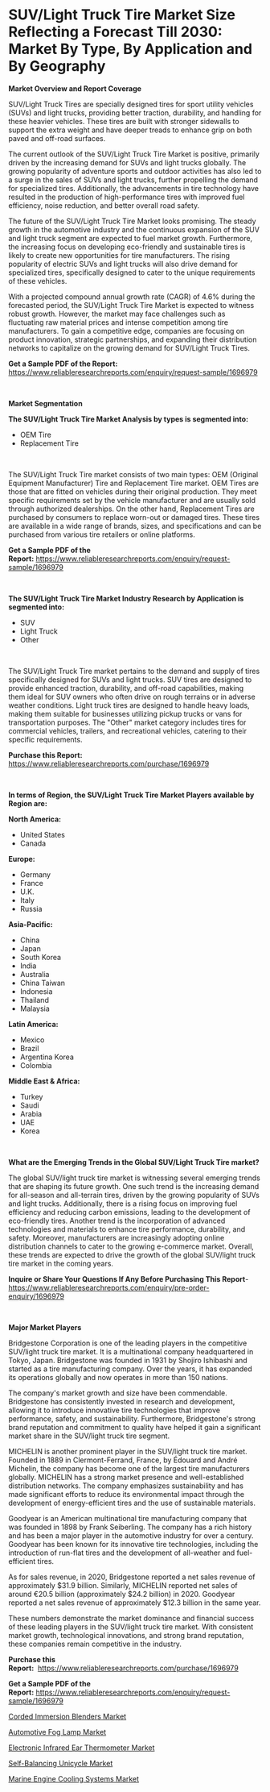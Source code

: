 <p><h1>SUV/Light Truck Tire Market Size Reflecting a Forecast Till 2030: Market By Type, By Application and By Geography</h1></p><p><strong>Market Overview and Report Coverage</strong></p>
<p><p>SUV/Light Truck Tires are specially designed tires for sport utility vehicles (SUVs) and light trucks, providing better traction, durability, and handling for these heavier vehicles. These tires are built with stronger sidewalls to support the extra weight and have deeper treads to enhance grip on both paved and off-road surfaces.</p><p>The current outlook of the SUV/Light Truck Tire Market is positive, primarily driven by the increasing demand for SUVs and light trucks globally. The growing popularity of adventure sports and outdoor activities has also led to a surge in the sales of SUVs and light trucks, further propelling the demand for specialized tires. Additionally, the advancements in tire technology have resulted in the production of high-performance tires with improved fuel efficiency, noise reduction, and better overall road safety.</p><p>The future of the SUV/Light Truck Tire Market looks promising. The steady growth in the automotive industry and the continuous expansion of the SUV and light truck segment are expected to fuel market growth. Furthermore, the increasing focus on developing eco-friendly and sustainable tires is likely to create new opportunities for tire manufacturers. The rising popularity of electric SUVs and light trucks will also drive demand for specialized tires, specifically designed to cater to the unique requirements of these vehicles.</p><p>With a projected compound annual growth rate (CAGR) of 4.6% during the forecasted period, the SUV/Light Truck Tire Market is expected to witness robust growth. However, the market may face challenges such as fluctuating raw material prices and intense competition among tire manufacturers. To gain a competitive edge, companies are focusing on product innovation, strategic partnerships, and expanding their distribution networks to capitalize on the growing demand for SUV/Light Truck Tires.</p></p>
<p><strong>Get a Sample PDF of the Report:</strong> <a href="https://www.reliableresearchreports.com/enquiry/request-sample/1696979">https://www.reliableresearchreports.com/enquiry/request-sample/1696979</a></p>
<p>&nbsp;</p>
<p><strong>Market Segmentation</strong></p>
<p><strong>The SUV/Light Truck Tire Market Analysis by types is segmented into:</strong></p>
<p><ul><li>OEM Tire</li><li>Replacement Tire</li></ul></p>
<p>&nbsp;</p>
<p><p>The SUV/Light Truck Tire market consists of two main types: OEM (Original Equipment Manufacturer) Tire and Replacement Tire market. OEM Tires are those that are fitted on vehicles during their original production. They meet specific requirements set by the vehicle manufacturer and are usually sold through authorized dealerships. On the other hand, Replacement Tires are purchased by consumers to replace worn-out or damaged tires. These tires are available in a wide range of brands, sizes, and specifications and can be purchased from various tire retailers or online platforms.</p></p>
<p><strong>Get a Sample PDF of the Report:</strong>&nbsp;<a href="https://www.reliableresearchreports.com/enquiry/request-sample/1696979">https://www.reliableresearchreports.com/enquiry/request-sample/1696979</a></p>
<p>&nbsp;</p>
<p><strong>The SUV/Light Truck Tire Market Industry Research by Application is segmented into:</strong></p>
<p><ul><li>SUV</li><li>Light Truck</li><li>Other</li></ul></p>
<p>&nbsp;</p>
<p><p>The SUV/Light Truck Tire market pertains to the demand and supply of tires specifically designed for SUVs and light trucks. SUV tires are designed to provide enhanced traction, durability, and off-road capabilities, making them ideal for SUV owners who often drive on rough terrains or in adverse weather conditions. Light truck tires are designed to handle heavy loads, making them suitable for businesses utilizing pickup trucks or vans for transportation purposes. The "Other" market category includes tires for commercial vehicles, trailers, and recreational vehicles, catering to their specific requirements.</p></p>
<p><strong>Purchase this Report:</strong>&nbsp; <a href="https://www.reliableresearchreports.com/purchase/1696979">https://www.reliableresearchreports.com/purchase/1696979</a></p>
<p>&nbsp;</p>
<p><strong>In terms of Region, the SUV/Light Truck Tire Market Players available by Region are:</strong></p>
<p>
    <p> <strong> North America: </strong>
        <ul>
            <li>United States</li>
            <li>Canada</li>
        </ul>
        </p> 
    <p> <strong> Europe: </strong>
        <ul>
            <li>Germany</li>
            <li>France</li>
            <li>U.K.</li>
            <li>Italy</li>
            <li>Russia</li>
        </ul>
        </p> 
    <p> <strong> Asia-Pacific: </strong>
        <ul>
            <li>China</li>
            <li>Japan</li>
            <li>South Korea</li>
            <li>India</li>
            <li>Australia</li>
            <li>China Taiwan</li>
            <li>Indonesia</li>
            <li>Thailand</li>
            <li>Malaysia</li>
        </ul>
        </p> 
    <p> <strong> Latin America: </strong>
        <ul>
            <li>Mexico</li>
            <li>Brazil</li>
            <li>Argentina Korea</li>
            <li>Colombia</li>
        </ul>
        </p> 
    <p> <strong> Middle East & Africa: </strong>
        <ul>
            <li>Turkey</li>
            <li>Saudi</li>
            <li>Arabia</li>
            <li>UAE</li>
            <li>Korea</li>
        </ul>
    </p>
    </p>
<p>&nbsp;</p>
<p><strong>What are the Emerging Trends in the Global SUV/Light Truck Tire market?</strong></p>
<p><p>The global SUV/light truck tire market is witnessing several emerging trends that are shaping its future growth. One such trend is the increasing demand for all-season and all-terrain tires, driven by the growing popularity of SUVs and light trucks. Additionally, there is a rising focus on improving fuel efficiency and reducing carbon emissions, leading to the development of eco-friendly tires. Another trend is the incorporation of advanced technologies and materials to enhance tire performance, durability, and safety. Moreover, manufacturers are increasingly adopting online distribution channels to cater to the growing e-commerce market. Overall, these trends are expected to drive the growth of the global SUV/light truck tire market in the coming years.</p></p>
<p><strong>Inquire or Share Your Questions If Any Before Purchasing This Report</strong>- <a href="https://www.reliableresearchreports.com/enquiry/pre-order-enquiry/1696979">https://www.reliableresearchreports.com/enquiry/pre-order-enquiry/1696979</a></p>
<p>&nbsp;</p>
<p><strong>Major Market Players</strong></p>
<p><p>Bridgestone Corporation is one of the leading players in the competitive SUV/light truck tire market. It is a multinational company headquartered in Tokyo, Japan. Bridgestone was founded in 1931 by Shojiro Ishibashi and started as a tire manufacturing company. Over the years, it has expanded its operations globally and now operates in more than 150 nations.</p><p>The company's market growth and size have been commendable. Bridgestone has consistently invested in research and development, allowing it to introduce innovative tire technologies that improve performance, safety, and sustainability. Furthermore, Bridgestone's strong brand reputation and commitment to quality have helped it gain a significant market share in the SUV/light truck tire segment.</p><p>MICHELIN is another prominent player in the SUV/light truck tire market. Founded in 1889 in Clermont-Ferrand, France, by Édouard and André Michelin, the company has become one of the largest tire manufacturers globally. MICHELIN has a strong market presence and well-established distribution networks. The company emphasizes sustainability and has made significant efforts to reduce its environmental impact through the development of energy-efficient tires and the use of sustainable materials.</p><p>Goodyear is an American multinational tire manufacturing company that was founded in 1898 by Frank Seiberling. The company has a rich history and has been a major player in the automotive industry for over a century. Goodyear has been known for its innovative tire technologies, including the introduction of run-flat tires and the development of all-weather and fuel-efficient tires.</p><p>As for sales revenue, in 2020, Bridgestone reported a net sales revenue of approximately $31.9 billion. Similarly, MICHELIN reported net sales of around €20.5 billion (approximately $24.2 billion) in 2020. Goodyear reported a net sales revenue of approximately $12.3 billion in the same year.</p><p>These numbers demonstrate the market dominance and financial success of these leading players in the SUV/light truck tire market. With consistent market growth, technological innovations, and strong brand reputation, these companies remain competitive in the industry.</p></p>
<p><strong>Purchase this Report:</strong>&nbsp;&nbsp;<a href="https://www.reliableresearchreports.com/purchase/1696979">https://www.reliableresearchreports.com/purchase/1696979</a></p>
<p></p>
<p><strong>Get a Sample PDF of the Report:</strong>&nbsp;<a href="https://www.reliableresearchreports.com/enquiry/request-sample/1696979">https://www.reliableresearchreports.com/enquiry/request-sample/1696979</a></p>
<p><p><a href="https://github.com/lilstefpacute/Market-Research-Report-List-1/blob/main/corded-immersion-blenders-market.md">Corded Immersion Blenders Market</a></p><p><a href="https://www.linkedin.com/pulse/automotive-fog-lamp-market-size-share-global-analysis-tquhe/">Automotive Fog Lamp Market</a></p><p><a href="https://github.com/rexevange/Market-Research-Report-List-1/blob/main/electronic-infrared-ear-thermometer-market.md">Electronic Infrared Ear Thermometer Market</a></p><p><a href="https://www.linkedin.com/pulse/decoding-self-balancing-unicycle-market-deep-dive-latest-cwbve/">Self-Balancing Unicycle Market</a></p><p><a href="https://medium.com/@plan.sock.color/marine-engine-cooling-systems-market-size-cagr-trends-2024-2030-8e05871ca32b">Marine Engine Cooling Systems Market</a></p></p>